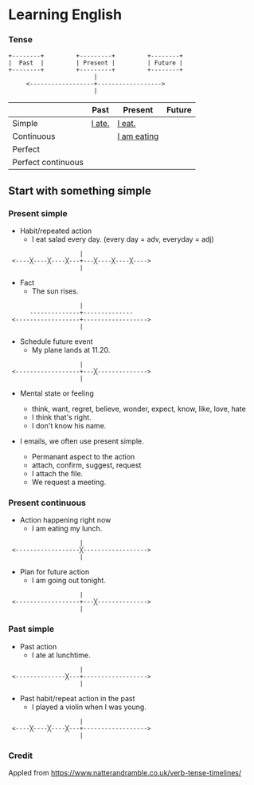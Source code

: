 # Learning English

### Tense
```
+--------+         +---------+         +--------+
|  Past  |         | Present |         | Future |
+--------+         +---------+         +--------+
                        |
     <------------------+------------------>
                        |

```
|                   | Past                          | Present                           | Future                        |
|-------------------|-------------------------------|-----------------------------------|-------------------------------|
|Simple             |[I ate.](#past-simple)         |[I eat.](#present-simple)          |                               |
|Continuous         |                               |[I am eating](#present-continuous) |                               |
|Perfect            |                               |                                   |                               |
|Perfect continuous |                               |                                   |                               |

## Start with something simple

### Present simple
- Habit/repeated action
    - I eat salad every day. (every day = adv, everyday = adj)
```
                    |
 <----╳----╳----╳---+---╳----╳----╳---->
                    |
```

- Fact 
    - The sun rises.
```
                    |
      --------------+--------------
 <------------------+------------------>
                    |
```

- Schedule future event
    - My plane lands at 11.20.
```
                    |
 <------------------+---╳-------------->
                    |
```

- Mental state or feeling
    - think, want, regret, believe, wonder, expect, know, like, love, hate
    - I think that's right.
    - I don't know his name.

- I emails, we often use present simple.
    - Permanant aspect to the action
    - attach, confirm, suggest, request 
    - I attach the file.
    - We request a meeting.

### Present continuous
- Action happening right now
    - I am eating my lunch.
``` 
                    |
 <------------------╳------------------>
                    |
``` 

- Plan for future action
    - I am going out tonight.
```
                    |
 <------------------+---╳-------------->
                    |
```

### Past simple
- Past action
    - I ate at lunchtime.
```
                    |
 <--------------╳---+------------------>
                    |
```

- Past habit/repeat action in the past
    - I played a violin when I was young. 
```
                    |
 <----╳----╳----╳---+------------------>
                    | 
```

### Credit
Appled from https://www.natterandramble.co.uk/verb-tense-timelines/ 

